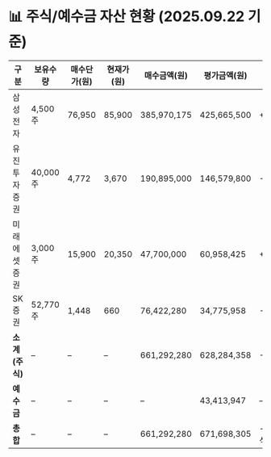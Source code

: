 # 📊 주식/예수금 자산 현황 (2025.09.22 기준)

| 구분         | 보유수량 | 매수단가(원) | 현재가(원) | 매수금액(원) | 평가금액(원) | 손익금액(원)   | 수익률   |
|--------------|----------|--------------|------------|--------------|--------------|----------------|----------|
| 삼성전자     | 4,500주  | 76,950       | 85,900     | 385,970,175  | 425,665,500  | +39,695,325    | +11.46%  |
| 유진투자증권 | 40,000주 | 4,772        | 3,670      | 190,895,000  | 146,579,800  | -44,315,200    | -23.21%  |
| 미래에셋증권 | 3,000주  | 15,900       | 20,350     | 47,700,000   | 60,958,425   | +13,258,425    | +27.80%  |
| SK증권       | 52,770주 | 1,448        | 660        | 76,422,280   | 34,775,958   | -41,646,322    | -54.50%  |
| **소계(주식)** | –        | –            | –          | 661,292,280  | 628,284,358  | -33,007,922    | -4.99%   |
| **예수금**   | –        | –            | –          | –            | 43,413,947   | –              | –        |
| **총합**     | –        | –            | –          | 661,292,280  | 671,698,305  | -33,007,922(주식손익) | – |